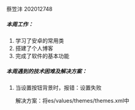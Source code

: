 蔡笠沣 202012748

##### 本周工作：

1. 学习了安卓的常用类
2. 搭建了个人博客
3. 完成了软件的基本功能

##### 本周遇到的技术困难及解决方案：

1. 当设置按钮背景时，报错：设置失败

   解决方案：将es/values/themes/themes.xml中<style name="Theme.UICustomViews" parent="Theme.MaterialComponents.DayNight.DarkActionBar">改为<style name="Theme.UICustomViews" parent="Theme.MaterialComponents.DayNight.DarkActionBar.Bridge">

   2.https://blog.csdn.net/m0_52432293/article/details/116029372

##### 下周安排：

1. 学习安卓https://www.bilibili.com/video/BV1Rt411e76H?from=search&seid=5110866447014103178
2. 完善软件
